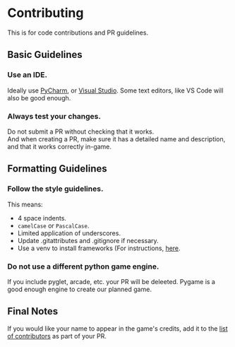 # Contributing

This is for code contributions and PR guidelines.

## Basic Guidelines

### Use an IDE.
Ideally use [PyCharm](https://www.jetbrains.com/pycharm/download/), or [Visual Studio](https://visualstudio.microsoft.com/vs/). Some text editors, like VS Code will also be good enough.

### Always test your changes.
Do not submit a PR without checking that it works.  
And when creating a PR, make sure it has a detailed name and description, and that it works correctly in-game. 


## Formatting Guidelines

### Follow the style guidelines.
This means:
- 4 space indents.
- `camelCase` or `PascalCase`.
- Limited application of underscores.
- Update .gitattributes and .gitignore if necessary.
- Use a venv to install frameworks (For instructions, [here](https://docs.python.org/3/library/venv.html).


### Do not use a different python game engine.
If you include pyglet, arcade, etc. your PR will be deleeted. Pygame is a good enough engine to create our planned game. 

## Final Notes
If you would like your name to appear in the game's credits, add it to the [list of contributors](https://github.com/Anuken/Mindustry/blob/master/core/assets/contributors) as part of your PR.
